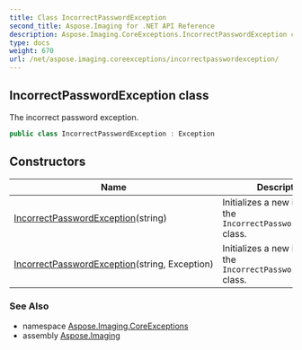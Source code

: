 ```yaml
---
title: Class IncorrectPasswordException
second_title: Aspose.Imaging for .NET API Reference
description: Aspose.Imaging.CoreExceptions.IncorrectPasswordException class. The incorrect password exception
type: docs
weight: 670
url: /net/aspose.imaging.coreexceptions/incorrectpasswordexception/
---
```

## IncorrectPasswordException class

The incorrect password exception.

```csharp
public class IncorrectPasswordException : Exception
```

## Constructors

| Name | Description |
| --- | --- |
| [IncorrectPasswordException](incorrectpasswordexception/#constructor)(string) | Initializes a new instance of the `IncorrectPasswordException` class. |
| [IncorrectPasswordException](incorrectpasswordexception/#constructor_1)(string, Exception) | Initializes a new instance of the `IncorrectPasswordException` class. |

### See Also

* namespace [Aspose.Imaging.CoreExceptions](../../aspose.imaging.coreexceptions/)
* assembly [Aspose.Imaging](../../)


